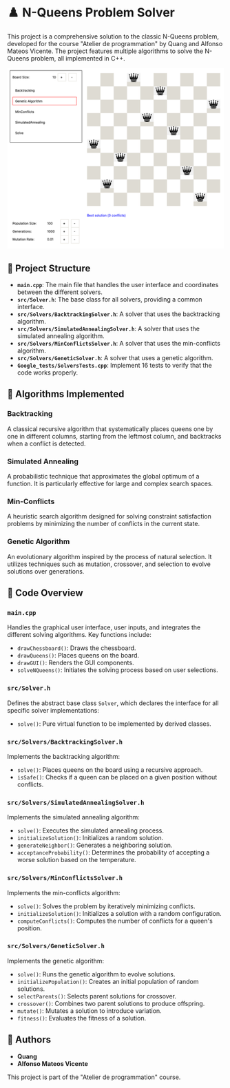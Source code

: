 # ♟️ N-Queens Problem Solver

This project is a comprehensive solution to the classic N-Queens problem, developed for the course "Atelier de programmation" by Quang and Alfonso Mateos Vicente. The project features multiple algorithms to solve the N-Queens problem, all implemented in C++.

![Screenshot.png](images%2FScreenshot.png)

## 📁 Project Structure

- **`main.cpp`**: The main file that handles the user interface and coordinates between the different solvers.
- **`src/Solver.h`**: The base class for all solvers, providing a common interface.
- **`src/Solvers/BacktrackingSolver.h`**: A solver that uses the backtracking algorithm.
- **`src/Solvers/SimulatedAnnealingSolver.h`**: A solver that uses the simulated annealing algorithm.
- **`src/Solvers/MinConflictsSolver.h`**: A solver that uses the min-conflicts algorithm.
- **`src/Solvers/GeneticSolver.h`**: A solver that uses a genetic algorithm.
- **`Google_tests/SolversTests.cpp`**: Implement 16 tests to verify that the code works properly.

## 🧠 Algorithms Implemented

### Backtracking
A classical recursive algorithm that systematically places queens one by one in different columns, starting from the leftmost column, and backtracks when a conflict is detected.

### Simulated Annealing
A probabilistic technique that approximates the global optimum of a function. It is particularly effective for large and complex search spaces.

### Min-Conflicts
A heuristic search algorithm designed for solving constraint satisfaction problems by minimizing the number of conflicts in the current state.

### Genetic Algorithm
An evolutionary algorithm inspired by the process of natural selection. It utilizes techniques such as mutation, crossover, and selection to evolve solutions over generations.

## 📝 Code Overview

### `main.cpp`

Handles the graphical user interface, user inputs, and integrates the different solving algorithms. Key functions include:
- `drawChessboard()`: Draws the chessboard.
- `drawQueens()`: Places queens on the board.
- `drawGUI()`: Renders the GUI components.
- `solveNQueens()`: Initiates the solving process based on user selections.

### `src/Solver.h`

Defines the abstract base class `Solver`, which declares the interface for all specific solver implementations:
- `solve()`: Pure virtual function to be implemented by derived classes.

### `src/Solvers/BacktrackingSolver.h`

Implements the backtracking algorithm:
- `solve()`: Places queens on the board using a recursive approach.
- `isSafe()`: Checks if a queen can be placed on a given position without conflicts.

### `src/Solvers/SimulatedAnnealingSolver.h`

Implements the simulated annealing algorithm:
- `solve()`: Executes the simulated annealing process.
- `initializeSolution()`: Initializes a random solution.
- `generateNeighbor()`: Generates a neighboring solution.
- `acceptanceProbability()`: Determines the probability of accepting a worse solution based on the temperature.

### `src/Solvers/MinConflictsSolver.h`

Implements the min-conflicts algorithm:
- `solve()`: Solves the problem by iteratively minimizing conflicts.
- `initializeSolution()`: Initializes a solution with a random configuration.
- `computeConflicts()`: Computes the number of conflicts for a queen's position.

### `src/Solvers/GeneticSolver.h`

Implements the genetic algorithm:
- `solve()`: Runs the genetic algorithm to evolve solutions.
- `initializePopulation()`: Creates an initial population of random solutions.
- `selectParents()`: Selects parent solutions for crossover.
- `crossover()`: Combines two parent solutions to produce offspring.
- `mutate()`: Mutates a solution to introduce variation.
- `fitness()`: Evaluates the fitness of a solution.

## 👥 Authors

- **Quang**
- **Alfonso Mateos Vicente**

This project is part of the "Atelier de programmation" course.